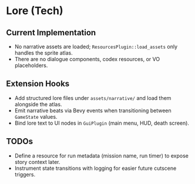 # Lore (Tech)

## Current Implementation
- No narrative assets are loaded; `ResourcesPlugin::load_assets` only handles the sprite atlas.
- There are no dialogue components, codex resources, or VO placeholders.

## Extension Hooks
- Add structured lore files under `assets/narrative/` and load them alongside the atlas.
- Emit narrative beats via Bevy events when transitioning between `GameState` values.
- Bind lore text to UI nodes in `GuiPlugin` (main menu, HUD, death screen).

## TODOs
- Define a resource for run metadata (mission name, run timer) to expose story context later.
- Instrument state transitions with logging for easier future cutscene triggers.
